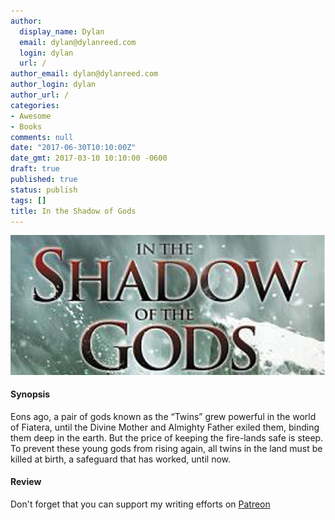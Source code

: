 ```yaml
---
author:
  display_name: Dylan
  email: dylan@dylanreed.com
  login: dylan
  url: /
author_email: dylan@dylanreed.com
author_login: dylan
author_url: /
categories:
- Awesome
- Books
comments: null
date: "2017-06-30T10:10:00Z"
date_gmt: 2017-03-10 10:10:00 -0600
draft: true
published: true
status: publish
tags: []
title: In the Shadow of Gods
---
```

![In the Shadow of Gods](https://raw.githubusercontent.com/dylanreed/dylan.blog/gh-pages/images/book-review/in-the-shadow-of-the-gods.jpg)

<h4>Synopsis</h4>
Eons ago, a pair of gods known as the “Twins” grew powerful in the world of Fiatera, until the Divine Mother and Almighty Father exiled them, binding them deep in the earth. But the price of keeping the fire-lands safe is steep. To prevent these young gods from rising again, all twins in the land must be killed at birth, a safeguard that has worked, until now. 



<h4>Review</h4>



Don't forget that you can support my writing efforts on [Patreon](https://www.patreon.com/dylanreed)